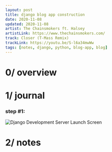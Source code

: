 ```yaml
---
layout: post
title: django blog app construction
date: 2020-11-08
updated: 2020-11-08
artist: The Chainsmokers ft. Halsey
artistLink: https://www.thechainsmokers.com/
track: Closer (T-Mass Remix)
trackLink: https://youtu.be/S-l6a34mwWw
tags: [notes, django, python, blog-app, blog]
---
```


# 0/ overview


# 1/ journal

### step #1:

![Django Development Server Launch Screen](https://www.freecodecamp.org/news/content/images/2020/02/DjangoRocket.gif)

# 2/ notes







